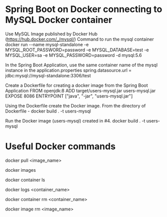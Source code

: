 # Spring Boot on Docker connecting to MySQL Docker container

Use MySQL Image published by Docker Hub (https://hub.docker.com/_/mysql/) Command to run the mysql container docker run --name mysql-standalone -e MYSQL_ROOT_PASSWORD=password -e MYSQL_DATABASE=test -e MYSQL_USER=sa -e MYSQL_PASSWORD=password -d mysql:5.6

In the Spring Boot Application, use the same container name of the mysql instance in the application.properties spring.datasource.url = jdbc:mysql://mysql-standalone:3306/test

Create a Dockerfile for creating a docker image from the Spring Boot Application FROM openjdk:8 ADD target/users-mysql.jar users-mysql.jar EXPOSE 8086 ENTRYPOINT ["java", "-jar", "users-mysql.jar"]

Using the Dockerfile create the Docker image. From the directory of Dockerfile - docker build . -t users-mysql

Run the Docker image (users-mysql) created in #4. docker build . -t users-mysql

# Useful Docker commands

docker pull <image_name>

docker images

docker container ls

docker logs <container_name>

docker container rm <container_name>

docker image rm <image_name>
